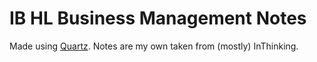 # IB HL Business Management Notes

Made using [Quartz](https://github.com/jackyzha0/quartz.git). Notes are my own taken from (mostly) InThinking.
